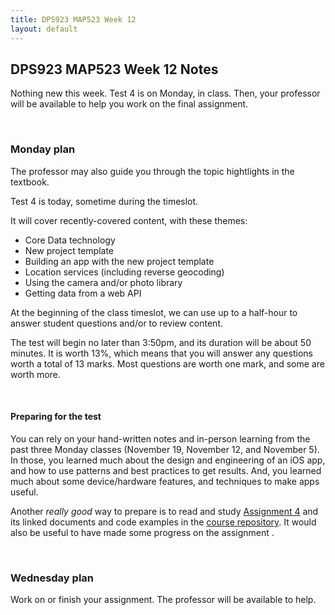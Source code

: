 ```yaml
---
title: DPS923 MAP523 Week 12
layout: default
---
```


## DPS923 MAP523 Week 12 Notes

Nothing new this week. Test 4 is on Monday, in class. Then, your professor will be available to help you work on the final assignment. 

<br>

### Monday plan

The professor may also guide you through the topic hightlights in the textbook. 

Test 4 is today, sometime during the timeslot.

It will cover recently-covered content, with these themes:
* Core Data technology 
* New project template
* Building an app with the new project template
* Location services (including reverse geocoding) 
* Using the camera and/or photo library
* Getting data from a web API

At the beginning of the class timeslot, we can use up to a half-hour to answer student questions and/or to review content. 

The test will begin no later than 3:50pm, and its duration will be about 50 minutes. It is worth 13%, which means that you will answer any questions worth a total of 13 marks. Most questions are worth one mark, and some are worth more.

<br>

#### Preparing for the test 

You can rely on your hand-written notes and in-person learning from the past three Monday classes (November 19, November 12, and November 5). In those, you learned much about the design and engineering of an iOS app, and how to use patterns and best practices to get results. And, you learned much about some device/hardware features, and techniques to make apps useful. 

Another *really good* way to prepare is to read and study [Assignment 4](/graded-work/assign4) and its linked documents and code examples in the [course repository](https://github.com/dps923/fall2018). It would also be useful to have made some progress on the assignment . 

<br>

### Wednesday plan

Work on or finish your assignment. The professor will be available to help. 

<br>
